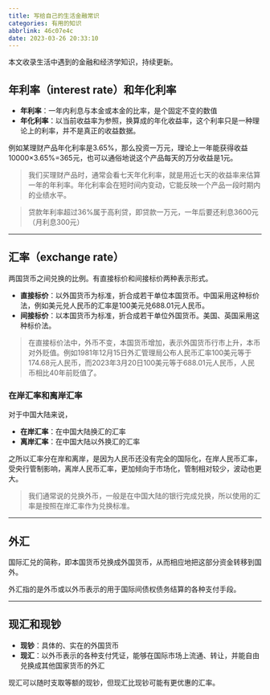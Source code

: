 ```yaml
---
title: 写给自己的生活金融常识
categories: 有用的知识
abbrlink: 46c07e4c
date: 2023-03-26 20:33:10
---
```


本文收录生活中遇到的金融和经济学知识，持续更新。

<!-- more -->

## 年利率（interest rate）和年化利率

- **年利率**：一年内利息与本金或本金的比率，是个固定不变的数值
- **年化利率**：以当前收益率为参照，换算成的年化收益率，这个利率只是一种理论上的利率，并不是真正的收益数据。

例如某理财产品年化利率是3.65%，那么投资一万元，理论上一年能获得收益 10000×3.65%=365元，也可以通俗地说这个产品每天的万分收益是1元。


> 我们买理财产品时，通常会看七天年化利率，就是用近七天的收益率来估算一年的年利率。年化利率会在短时间内变动，它能反映一个产品一段时期内的业绩水平。

> 贷款年利率超过36%属于高利贷，即贷款一万元，一年后要还利息3600元（月利息300元）

---

## 汇率（exchange rate）

两国货币之间兑换的比例。有直接标价和间接标价两种表示形式。

- **直接标价**：以外国货币为标准，折合成若干单位本国货币。中国采用这种标价法，例如美元兑人民币的汇率是100美元兑688.01元人民币。
- **间接标价**：以本国货币为标准，折合成若干单位外国货币。美国、英国采用这种标价法。

> 在直接标价法中，外币不变，本国货币增加，表示外国货币行市上升，本币对外贬值。例如1981年12月15日外汇管理局公布人民币汇率100美元等于174.68元人民币，而2023年3月20日100美元等于688.01元人民币，人民币相比40年前贬值了。

### 在岸汇率和离岸汇率

对于中国大陆来说，

- **在岸汇率**：在中国大陆换汇的汇率
- **离岸汇率**：在中国大陆以外换汇的汇率

之所以汇率分在岸和离岸，是因为人民币还没有完全的国际化，在岸人民币汇率，受央行管制影响，离岸人民币汇率，更加倾向于市场化，管制相对较少，波动也更大。

> 我们通常说的兑换外币，一般是在中国大陆的银行完成兑换，所以使用的汇率是按照在岸汇率作为兑换标准。

---

## 外汇

国际汇兑的简称，即本国货币兑换成外国货币，从而相应地把这部分资金转移到国外。

外汇指的是外币或以外币表示的用于国际间债权债务结算的各种支付手段。

---

## 现汇和现钞

- **现钞**：具体的、实在的外国货币
- **现汇**：以外币表示的各种支付凭证，能够在国际市场上流通、转让，并能自由兑换成其他国家货币的外汇

现汇可以随时支取等额的现钞，但现汇比现钞可能有更优惠的汇率。